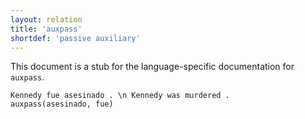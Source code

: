 ```yaml
---
layout: relation
title: 'auxpass'
shortdef: 'passive auxiliary'
---
```


This document is a stub for the language-specific documentation
for `auxpass`.

~~~ sdparse
Kennedy fue asesinado . \n Kennedy was murdered .
auxpass(asesinado, fue)
~~~
<!-- Interlanguage links updated Út zář 29 20:23:20 CEST 2020 -->
